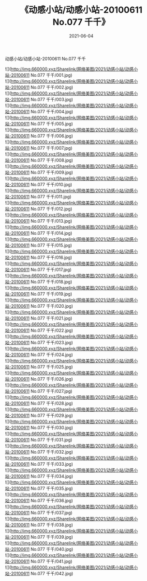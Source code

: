 ﻿---
layout: post
title:  《动感小站/动感小站-20100611 No.077 千千》
date:   2021-06-04
img: http://img.660000.xyz/Sharelink/网络美图/2021/动感小站/动感小站-20100611 No.077 千千/000.jpg
categories: [美女, 清纯, 唯美]
---

动感小站/动感小站-20100611 No.077 千千

 ![](http://img.660000.xyz/Sharelink/网络美图/2021/动感小站/动感小站-20100611 No.077 千千/001.jpg) <br>![](http://img.660000.xyz/Sharelink/网络美图/2021/动感小站/动感小站-20100611 No.077 千千/002.jpg) <br>![](http://img.660000.xyz/Sharelink/网络美图/2021/动感小站/动感小站-20100611 No.077 千千/003.jpg) <br>![](http://img.660000.xyz/Sharelink/网络美图/2021/动感小站/动感小站-20100611 No.077 千千/004.jpg) <br>![](http://img.660000.xyz/Sharelink/网络美图/2021/动感小站/动感小站-20100611 No.077 千千/005.jpg) <br>![](http://img.660000.xyz/Sharelink/网络美图/2021/动感小站/动感小站-20100611 No.077 千千/006.jpg) <br>![](http://img.660000.xyz/Sharelink/网络美图/2021/动感小站/动感小站-20100611 No.077 千千/007.jpg) <br>![](http://img.660000.xyz/Sharelink/网络美图/2021/动感小站/动感小站-20100611 No.077 千千/008.jpg) <br>![](http://img.660000.xyz/Sharelink/网络美图/2021/动感小站/动感小站-20100611 No.077 千千/009.jpg) <br>![](http://img.660000.xyz/Sharelink/网络美图/2021/动感小站/动感小站-20100611 No.077 千千/010.jpg) <br>![](http://img.660000.xyz/Sharelink/网络美图/2021/动感小站/动感小站-20100611 No.077 千千/011.jpg) <br>![](http://img.660000.xyz/Sharelink/网络美图/2021/动感小站/动感小站-20100611 No.077 千千/012.jpg) <br>![](http://img.660000.xyz/Sharelink/网络美图/2021/动感小站/动感小站-20100611 No.077 千千/013.jpg) <br>![](http://img.660000.xyz/Sharelink/网络美图/2021/动感小站/动感小站-20100611 No.077 千千/014.jpg) <br>![](http://img.660000.xyz/Sharelink/网络美图/2021/动感小站/动感小站-20100611 No.077 千千/015.jpg) <br>![](http://img.660000.xyz/Sharelink/网络美图/2021/动感小站/动感小站-20100611 No.077 千千/016.jpg) <br>![](http://img.660000.xyz/Sharelink/网络美图/2021/动感小站/动感小站-20100611 No.077 千千/017.jpg) <br>![](http://img.660000.xyz/Sharelink/网络美图/2021/动感小站/动感小站-20100611 No.077 千千/018.jpg) <br>![](http://img.660000.xyz/Sharelink/网络美图/2021/动感小站/动感小站-20100611 No.077 千千/019.jpg) <br>![](http://img.660000.xyz/Sharelink/网络美图/2021/动感小站/动感小站-20100611 No.077 千千/020.jpg) <br>![](http://img.660000.xyz/Sharelink/网络美图/2021/动感小站/动感小站-20100611 No.077 千千/021.jpg) <br>![](http://img.660000.xyz/Sharelink/网络美图/2021/动感小站/动感小站-20100611 No.077 千千/022.jpg) <br>![](http://img.660000.xyz/Sharelink/网络美图/2021/动感小站/动感小站-20100611 No.077 千千/023.jpg) <br>![](http://img.660000.xyz/Sharelink/网络美图/2021/动感小站/动感小站-20100611 No.077 千千/024.jpg) <br>![](http://img.660000.xyz/Sharelink/网络美图/2021/动感小站/动感小站-20100611 No.077 千千/025.jpg) <br>![](http://img.660000.xyz/Sharelink/网络美图/2021/动感小站/动感小站-20100611 No.077 千千/026.jpg) <br>![](http://img.660000.xyz/Sharelink/网络美图/2021/动感小站/动感小站-20100611 No.077 千千/027.jpg) <br>![](http://img.660000.xyz/Sharelink/网络美图/2021/动感小站/动感小站-20100611 No.077 千千/028.jpg) <br>![](http://img.660000.xyz/Sharelink/网络美图/2021/动感小站/动感小站-20100611 No.077 千千/029.jpg) <br>![](http://img.660000.xyz/Sharelink/网络美图/2021/动感小站/动感小站-20100611 No.077 千千/030.jpg) <br>![](http://img.660000.xyz/Sharelink/网络美图/2021/动感小站/动感小站-20100611 No.077 千千/031.jpg) <br>![](http://img.660000.xyz/Sharelink/网络美图/2021/动感小站/动感小站-20100611 No.077 千千/032.jpg) <br>![](http://img.660000.xyz/Sharelink/网络美图/2021/动感小站/动感小站-20100611 No.077 千千/033.jpg) <br>![](http://img.660000.xyz/Sharelink/网络美图/2021/动感小站/动感小站-20100611 No.077 千千/034.jpg) <br>![](http://img.660000.xyz/Sharelink/网络美图/2021/动感小站/动感小站-20100611 No.077 千千/035.jpg) <br>![](http://img.660000.xyz/Sharelink/网络美图/2021/动感小站/动感小站-20100611 No.077 千千/036.jpg) <br>![](http://img.660000.xyz/Sharelink/网络美图/2021/动感小站/动感小站-20100611 No.077 千千/037.jpg) <br>![](http://img.660000.xyz/Sharelink/网络美图/2021/动感小站/动感小站-20100611 No.077 千千/038.jpg) <br>![](http://img.660000.xyz/Sharelink/网络美图/2021/动感小站/动感小站-20100611 No.077 千千/039.jpg) <br>![](http://img.660000.xyz/Sharelink/网络美图/2021/动感小站/动感小站-20100611 No.077 千千/040.jpg) <br>![](http://img.660000.xyz/Sharelink/网络美图/2021/动感小站/动感小站-20100611 No.077 千千/041.jpg) <br>![](http://img.660000.xyz/Sharelink/网络美图/2021/动感小站/动感小站-20100611 No.077 千千/042.jpg) <br>